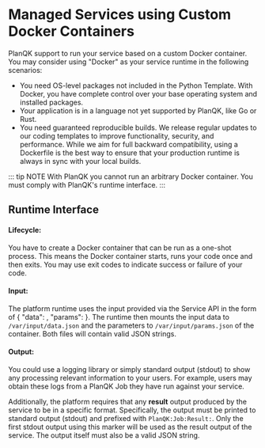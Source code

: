# Managed Services using Custom Docker Containers

PlanQK support to run your service based on a custom Docker container.
You may consider using "Docker" as your service runtime in the following scenarios:

- You need OS-level packages not included in the Python Template. With Docker, you have complete control over your base operating system and installed packages.
- Your application is in a language not yet supported by PlanQK, like Go or Rust.
- You need guaranteed reproducible builds. We release regular updates to our coding templates to improve functionality, security, and performance. While we aim for full backward compatibility, using a Dockerfile is the best way to ensure that your production runtime is always in sync with your local builds.

::: tip NOTE
With PlanQK you cannot run an arbitrary Docker container. You must comply with PlanQK's runtime interface.
:::

## Runtime Interface

#### Lifecycle:

You have to create a Docker container that can be run as a one-shot process.
This means the Docker container starts, runs your code once and then exits.
You may use exit codes to indicate success or failure of your code.

#### Input:

The platform runtime uses the input provided via the Service API in the form of { "data": <data>, "params": <params> }.
The runtime then mounts the input data to `/var/input/data.json` and the parameters to `/var/input/params.json` of the container.
Both files will contain valid JSON strings.

#### Output:

You could use a logging library or simply standard output (stdout) to show any processing relevant information to your users.
For example, users may obtain these logs from a PlanQK Job they have run against your service.

Additionally, the platform requires that any **result** output produced by the service to be in a specific format.
Specifically, the output must be printed to standard output (stdout) and prefixed with `PlanQK:Job:Result:`.
Only the first stdout output using this marker will be used as the result output of the service.
The output itself must also be a valid JSON string.
